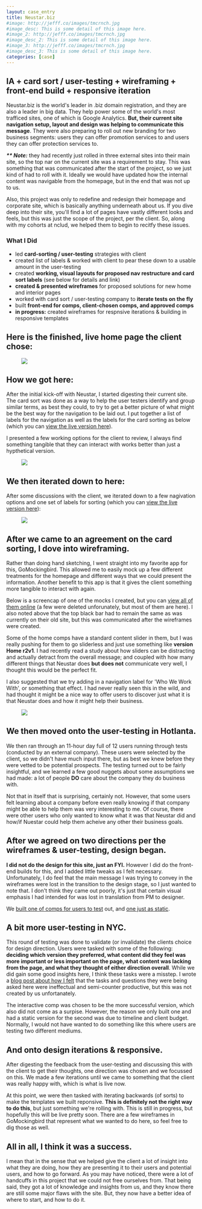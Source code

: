 ```yaml
---
layout: case_entry
title: Neustar.biz
#image: http://jefff.co/images/tmcrnch.jpg
#image_desc: This is some detail of this image here.
#image_2: http://jefff.co/images/tmcrnch.jpg
#image_desc_2: This is some detail of this image here.
#image_3: http://jefff.co/images/tmcrnch.jpg
#image_desc_3: This is some detail of this image here.
categories: [case]
---
```


<div class="details">
	<h2 data-icon="⚒">IA + card sort / user-testing + wireframing + front-end build + responsive iteration</h2>
	<p>Neustar.biz is the world's leader in .biz domain registration, and they are also a leader in big data. They help power some of the world's most trafficed sites, one of which is Google Analytics. <strong>But, their current site navigation setup, layout and design was helping to communicate this message</strong>. They were also preparing to roll out new branding for two business segments: users they can offer promotion services to and users they can offer protection services to.</p>
	<p><strong><em>** Note:</em></strong> they had recently just rolled in three external sites into their main site, so the top nar on the current site was a requirement to stay. This was something that was communicated after the start of the project, so we just kind of had to roll with it. Ideally we would have updated how the internal content was navigable from the homepage, but in the end that was not up to us.</p>
	<p>Also, this project was only to redefine and redesign their homepage and corporate site, which is basically anything underneath about us. If you dive deep into their site, you'll find a lot of pages have vastly different looks and feels, but this was just the scope of the project, per the client. So, along with my cohorts at nclud, we helped them to begin to recitfy these issues.</p>
	<h3>What I Did</h3>
	<ul>
		<li>led <strong>card-sorting / user-testing</strong> strategies with client</li>
		<li>created list of labels &amp; worked with client to pear these down to a usable amount in the user-testing</li>
		<li>created <strong>working, visual layouts for proposed nav restructure and card sort labels</strong> (see below for details and link)</li>
		<li><strong>created &amp; presented wireframes</strong> for proposed solutions for new home and interior pages</li>
		<li>worked with card sort / user-testing company to <strong>iterate tests on the fly</strong></li>
		<li>built <strong>front-end for comps, client-chosen comps, and approved comps</strong></li>
		<li><strong>in progress:</strong> created wireframes for respnsive iterations &amp; building in responsive templates</li>
	</ul>
</div>
<div class="details c">
	<h2 data-icon="↓">Here is the finished, live home page the client chose:</h2>
</div>
<figure>
    <img src="http://jefff.co/images/case/neustar.biz.jpg" />
</figure>
<div class="details">
	<h2 data-icon="↓">How we got here:</h2>
	<p>After the initial kick-off with Neustar, I started digesting their current site. The card sort was done as a way to help the user testers identify and group similar terms, as best they could, to try to get a better picture of what might be the best way for the navigation to be laid out. I put together a list of labels for the navigation as well as the labels for the card sorting as below (which you can <a href="http://browserspring.com/temp/neustar/old.html">view the live version here</a>).</p>
	<p>I presented a few working options for the client to review, I always find something tangible that they can interact with works better than just a hypthetical version.</p>
</div>
<figure>
	<img src="http://jefff.co/images/case/Preliminary-Card-Sort-for-Neustar.png" class="f" />
</figure>
<div class="details">
	<h2 data-icon="↓">We then iterated down to here:</h2>
	<p>After some discussions with the client, we iterated down to a few nagivation options and one set of labels for sorting (which you can <a href="http://browserspring.com/temp/neustar/">view the live version here</a>):</p>
</div>
<figure>
	<img src="http://jefff.co/images/case/Preliminary-Card-Sort-for-Neustar-v2.png" class="f" />
</figure>
<div class="details">
	<h2 data-icon="↓">After we came to an agreement on the card sorting, I dove into wireframing.</h2>
	<p>Rather than doing hand sketching, I went straight into my favorite app for this, GoMockingbird. This allowed me to easily mock up a few different treatments for the homepage and different ways that we could present the information. Another benefit to this app is that it gives the client something more tangible to interact with again.</p>
	<p>Below is a screencap of one of the mocks I created, but you can <a href="https://gomockingbird.com/mockingbird/#g326dye">view all of them online</a> (a few were deleted unforunately, but most of them are here). I also noted above that the top black bar had to remain the same as was currently on their old site, but this was communicated after the wireframes were created.</p>
	<p>Some of the home comps have a standard content slider in them, but I was really pushing for them to go sliderless and just use something like <strong>version Home r2v1</strong>. I had recently read a study about how sliders can be distracting and actually detract from the overall message; and coupled with how many different things that Neustar does <strong>but does not</strong> communicate very well, I thought this would be the perfect fit.</p>
	<p>I also suggested that we try adding in a navigation label for 'Who We Work With', or something that effect. I had never really seen this in the wild, and had thought it might be a nice way to offer users to discover just what it is that Neustar does and how it might help their business.</p>
</div>
<figure>
	<img src="http://jefff.co/images/case/Home-r1v1b.png" class="f" />
</figure>
<div class="details">
	<h2 data-icon="↓">We then moved onto the user-testing in Hotlanta.</h2>
	<p>We then ran through an 11-hour day full of 12 users running through tests (conducted by an external company). These users were selected by the client, so we didn't have much input there, but as best we knew before they were vetted to be potential prospects. The testing turned out to be fairly insightful, and we learned a few good nuggets about some assumptions we had made: a lot of people <strong>DO</strong> care about the company they do business with.</p> 
	<p>Not that in itself that is surprising, certainly not. However, that some users felt learning about a company before even really knowing if that company might be able to help them was very interesting to me. Of course, there were other users who only wanted to know what it was that Neustar did and how/if Nuestar could help them acheive any other their business goals.</p>
	<h2 data-icon="↓">After we agreed on two directions per the wireframes &amp; user-testing, design began.</h2>
	<p><strong>I did not do the design for this site, just an FYI.</strong> However I did do the front-end builds for this, and I added little tweaks as I felt necessary. Unfortunately, I do feel that the main message I was trying to convey in the wireframes were lost in the transition to the design stage, so I just wanted to note that. I don't think they came out poorly, it's just that certain visual emphasis I had intended for was lost in translation from PM to designer.</p>
	<p>We <a href="http://browserspring.com/temp/neustar/b/">built one of comps for users to test</a> out, and <a href="http://browserspring.com/temp/neustar/s/">one just as static</a>.</p>
	<h2 data-icon="↓">A bit more user-testing in NYC.</h2>
	<p>This round of testing was done to validate (or invalidate) the clients choice for design direction. Users were tasked with some of the following: <strong>deciding which version they preferred, what content did they feel was more important or less important on the page, what content was lacking from the page, and what they thought of either direction overall</strong>. While we did gain some good insights here, I think these tasks were a misstep. I wrote a <a href="/thought/good-design-feedback-is-hard/">blog post about how I felt</a> that the tasks and questions they were being asked here were ineffectual and semi-counter productive, but this was not created by us unfortanately.</p>
	<p>The interactive comp was chosen to be the more successful version, which also did not come as a surpise. However, the reason we only built one and had a static version for the second was due to timeline and client budget. Normally, I would not have wanted to do something like this where users are testing two different mediums. </p>
	<h2 data-icon="↓">And onto design iterations &amp; responsive.</h2>
	<p>After digesting the feedback from the user-testing and discussing this with the client to get their thoughts, one direction was chosen and we focussed on this. We made a few iterations until we came to something that the client was really happy with, which is what is live now.</p>
	<p>At this point, we were then tasked with iterating backwards (of sorts) to make the templates we built reponsive. <strong>This is definitely not the right way to do this</strong>, but just something we're rolling with. This is still in progress, but hopefully this will be live pretty soon. There are a few wireframes in GoMockingbird that represent what we wanted to do here, so feel free to dig those as well.</p>
	<h2 data-icon="fin">All in all, I think it was a success.</h2>
	<p>I mean that in the sense that we helped give the client a lot of insight into what they are doing, how they are presenting it to their users and potential users, and how to go forward. As you may have noticed, there were a lot of handcuffs in this project that we could not free ourselves from. That being said, they got a lot of knowledge and insights from us, and they know there are still some major flaws with the site. But, they now have a better idea of where to start, and how to do it.</p>
</div>